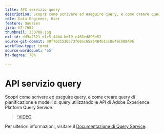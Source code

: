 ```yaml
---
title: API servizio query
description: Scopri come scrivere ed eseguire query, e come creare query di pianificazione e modelli di query utilizzando le API di Adobe Experience Platform Query Service.
role: Data Engineer, User
feature: Queries
jira: KT-7682
thumbnail: 333700.jpg
exl-id: dd9a2521-e1e5-44b4-bd10-c460ed895e52
source-git-commit: 90f7621536573f60ac6585404b1ac0e49cb08496
workflow-type: tm+mt
source-wordcount: '65'
ht-degree: 76%

---
```


# API servizio query

Scopri come scrivere ed eseguire query, e come creare query di pianificazione e modelli di query utilizzando le API di Adobe Experience Platform Query Service.

>[!VIDEO](https://video.tv.adobe.com/v/333700?quality=12&learn=on)

Per ulteriori informazioni, visitare il [Documentazione di Query Service](https://experienceleague.adobe.com/docs/experience-platform/query/home.html?lang=it).

